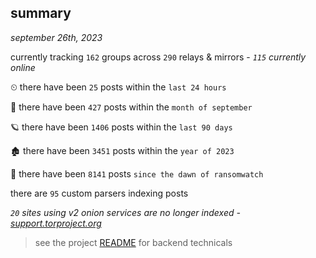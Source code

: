 
## summary
_september 26th, 2023_

currently tracking `162` groups across `290` relays & mirrors - _`115` currently online_

⏲ there have been `25` posts within the `last 24 hours`

🦈 there have been `427` posts within the `month of september`

🪐 there have been `1406` posts within the `last 90 days`

🏚 there have been `3451` posts within the `year of 2023`

🦕 there have been `8141` posts `since the dawn of ransomwatch`

there are `95` custom parsers indexing posts

_`20` sites using v2 onion services are no longer indexed - [support.torproject.org](https://support.torproject.org/onionservices/v2-deprecation/)_

> see the project [README](https://github.com/joshhighet/ransomwatch#ransomwatch--) for backend technicals
